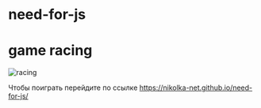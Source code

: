 # need-for-js
# game racing

![racing](https://disk.yandex.ru/client/disk/%D0%9F%D1%80%D0%BE%D0%B4%D0%B2%D0%B8%D0%B6%D0%B5%D0%BD%D0%B8%D0%B5/%D0%A4%D0%BE%D1%82%D0%BE%20%D0%B4%D0%BB%D1%8F%20%D0%BE%D1%84%D0%BE%D1%80%D0%BC%D0%BB%D0%B5%D0%BD%D0%B8%D1%8F%20Github/need-for-js?idApp=client&dialog=slider&idDialog=%2Fdisk%2F%D0%9F%D1%80%D0%BE%D0%B4%D0%B2%D0%B8%D0%B6%D0%B5%D0%BD%D0%B8%D0%B5%2F%D0%A4%D0%BE%D1%82%D0%BE%20%D0%B4%D0%BB%D1%8F%20%D0%BE%D1%84%D0%BE%D1%80%D0%BC%D0%BB%D0%B5%D0%BD%D0%B8%D1%8F%20Github%2Fneed-for-js%2Fracing.gif)

Чтобы поиграть перейдите по ссылке https://nikolka-net.github.io/need-for-js/
